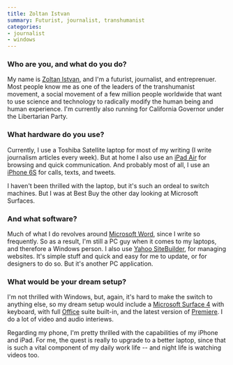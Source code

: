```yaml
---
title: Zoltan Istvan
summary: Futurist, journalist, transhumanist
categories:
- journalist
- windows
---
```


### Who are you, and what do you do?

My name is [Zoltan Istvan](http://www.zoltanistvan.com/ "Zoltan's website."), and I'm a futurist, journalist, and entreprenuer. Most people know me as one of the leaders of the transhumanist movement, a social movement of a few million people worldwide that want to use science and technology to radically modify the human being and human experience. I'm currently also running for California Governor under the Libertarian Party. 

### What hardware do you use?

Currently, I use a Toshiba Satellite laptop for most of my writing (I write journalism articles every week). But at home I also use an [iPad Air][ipad-air] for browsing and quick communication. And probably most of all, I use an [iPhone 6S][iphone-6s] for calls, texts, and tweets. 

I haven't been thrilled with the laptop, but it's such an ordeal to switch machines. But I was at Best Buy the other day looking at Microsoft Surfaces.

### And what software?

Much of what I do revolves around [Microsoft Word][word], since I write so frequently. So as a result, I'm still a PC guy when it comes to my laptops, and therefore a Windows person. I also use [Yahoo SiteBuilder][sitebuilder], for managing websites. It's simple stuff and quick and easy for me to update, or for designers to do so. But it's another PC application.

### What would be your dream setup?

I'm not thrilled with Windows, but, again, it's hard to make the switch to anything else, so my dream setup would include a [Microsoft Surface 4][surface-pro-4] with keyboard, with full [Office][] suite built-in, and the latest version of [Premiere][]. I do a lot of video and audio interiews.

Regarding my phone, I'm pretty thrilled with the capabilities of my iPhone and iPad. For me, the quest is really to upgrade to a better laptop, since that is such a vital component of my daily work life -- and night life is watching videos too.

[ipad-air]: https://en.wikipedia.org/wiki/IPad_Air "A tablet device."
[iphone-6s]: https://en.wikipedia.org/wiki/IPhone_6S "A smartphone."
[surface-pro-4]: https://en.wikipedia.org/wiki/Surface_Pro_4 "A Windows tablet."
[office]: https://products.office.com/en-us/home "An office productivity suite."
[premiere]: https://www.adobe.com/products/premiere.html "A video editing suite."
[sitebuilder]: http://webhosting.yahoo.com/ps/sb/index.php "A tool for easily building a website."
[word]: https://products.office.com/en-us/word "A document editor."
